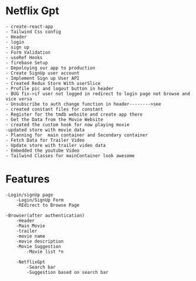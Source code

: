 # Netflix Gpt 
    - create-react-app
    - Tailwind Css config
    - Header
    - login
    - sign up
    - Form Validation
    - useRef Hooks
    - firebase Setup
    - Depoloying our app to production
    - Create SignUp user account
    - Implement Sign up User API
    - Created Redux Store With userSlice
    - Profile pic and logout button in header
    - BUG fix->if user not logged in redirect to login page not browse and vice versa
    - Unsubscribe to auth change function in header-------->see
    - created constant files for constant 
    - Register for the tmdb website and create app there
    - Get the Data from the Movie Website 
    - created the custom hook for now playing movie 
    -updated store with movie data 
    - Planning for  main container and Secondary container 
    - Fetch Data for Trailer Video 
    - Update store with trailer video data
    - Embedded the youtube Video
    - Tailwind Classes for mainContainer look awesome 

    
    
    


# Features
    -Login/signUp page
        -Login/SignUp Form
        -REdirect to Browse Page

    -Browser(after authentication)
        -Header
        -Main Movie
        -trailer
        -movie name
        -movie description
        -Movie Suggestion
            -Movie list *n
            
        -NetflixGpt
            -Search bar
            -Suggestion based on search bar 
